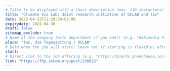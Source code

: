 ```yaml
---
# Title to be displayed with a short description (max. 110 characters)
title: "Climate Viz Lab: Joint research initiative of UCLAB and taz"
date: 2022-04-22T11:29:58+02:00
expirydate: 2022-04-30
draft: false
sitemap_exclude: true
# Name of the company (with department if you want) (e.g. "Wikimedia Foundation, Technology")
place: "taz, die Tageszeitung / UCLAB"
# Date when the job will start; leave out if starting is flexible; afterwards the listing will disappear (date format "2020-02-02" YYYY-MM-DD)
start: 
# Direct link to the job offering (e.g. "https://boards.greenhouse.io/wikimedia/jobs/2083317?gh_src=fd611a951")
link: "https://fhp.incom.org/post/238022"
---
```

